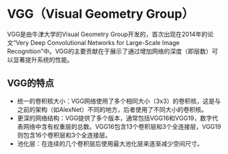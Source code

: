 # VGG（Visual Geometry Group）

VGG是由牛津大学的Visual Geometry Group开发的，首次出现在2014年的论文“Very Deep Convolutional Networks for Large-Scale Image Recognition”中。VGG的主要贡献在于展示了通过增加网络的深度（即层数）可以显著提升系统的性能。

## VGG的特点

+ 统一的卷积核大小：VGG网络使用了多个相同大小（3x3）的卷积核，这是与之前的架构（如AlexNet）不同的地方，后者使用了不同大小的卷积核。
+ 更深的网络结构：VGG提供了多个版本，通常包括VGG16和VGG19，数字代表网络中含有权重层的总数。VGG16包含13个卷积层和3个全连接层，VGG19则包含16个卷积层和3个全连接层。
+ 池化层：在连续的几个卷积层后使用最大池化层来逐渐减少空间尺寸。
